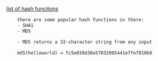 [list of hash funcitons](https://en.wikipedia.org/wiki/List_of_hash_functions)

```html
    there are some popular hash functions in there:
    - SHA1
    - MD5
```

```html
    - MD5 returns a 32-character string from any input

    md5(helloworld) = fc5e038d38a57032085441e7fe7010b0
```